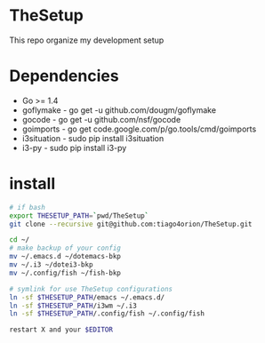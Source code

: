 # TheSetup
This repo organize my development setup

# Dependencies

- Go >= 1.4
- goflymake - go get -u github.com/dougm/goflymake
- gocode - go get -u github.com/nsf/gocode
- goimports - go get code.google.com/p/go.tools/cmd/goimports
- i3situation - sudo pip install i3situation
- i3-py - sudo pip install i3-py

# install

```bash
# if bash
export THESETUP_PATH=`pwd/TheSetup`
git clone --recursive git@github.com:tiago4orion/TheSetup.git

cd ~/
# make backup of your config
mv ~/.emacs.d ~/dotemacs-bkp
mv ~/.i3 ~/dotei3-bkp
mv ~/.config/fish ~/fish-bkp

# symlink for use TheSetup configurations
ln -sf $THESETUP_PATH/emacs ~/.emacs.d/
ln -sf $THESETUP_PATH/i3wm ~/.i3
ln -sf $THESETUP_PATH/.config/fish ~/.config/fish

restart X and your $EDITOR

